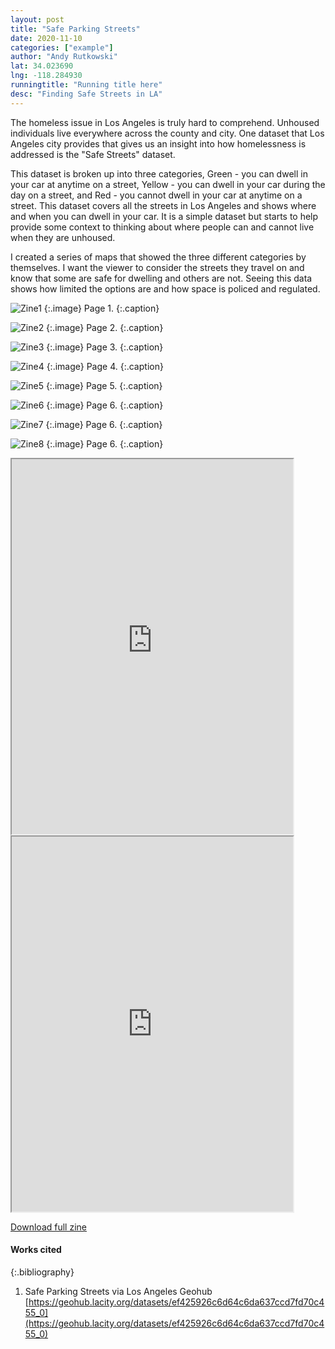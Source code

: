```yaml
---
layout: post
title: "Safe Parking Streets"
date: 2020-11-10
categories: ["example"]
author: "Andy Rutkowski"
lat: 34.023690
lng: -118.284930
runningtitle: "Running title here"
desc: "Finding Safe Streets in LA"
---
```

The homeless issue in Los Angeles is truly hard to comprehend. Unhoused individuals live everywhere across the county and city. One dataset
that Los Angeles city provides that gives us an insight into how homelessness is addressed is the "Safe Streets" dataset. 

This dataset is broken up into three categories, Green - you can dwell in your car at anytime on a street, Yellow - you can dwell in your car during the day on a street, and Red - you cannot dwell in your car at anytime on a street. This dataset covers all the streets in Los Angeles and shows where and when you can dwell in your car. It is a simple dataset but starts to help provide some context to thinking about where people can and cannot live when they are unhoused. 

I created a series of maps that showed the three different categories by themselves. I want the viewer to consider the streets they travel on and know that some are safe for dwelling and others are not. Seeing this data shows how limited the options are and how space is policed and regulated. 


![Zine1](images/safeparking1.png)
   {:.image}
Page 1.
   {:.caption}
 
![Zine2](images/Safeparking2.png)
   {:.image}
 Page 2.
   {:.caption}
   
   ![Zine3](images/Safeparking3.png)
   {:.image}
Page 3.
   {:.caption}
   
 ![Zine4](images/safeparking4.png)
   {:.image}
Page 4.
   {:.caption}
   
 ![Zine5](images/safeparking5.png)
   {:.image}
Page 5.
   {:.caption}
   
 ![Zine6](images/safeparking6.png)
   {:.image}
Page 6.
   {:.caption}
   
  ![Zine7](images/safeparking7.png)
   {:.image}
Page 6.
   {:.caption}
   
  ![Zine8](images/safeparking8.png)
   {:.image}
Page 6.
   {:.caption}
 
 <iframe src="https://cartorutkowski.carto.com/builder/50643c81-ce2f-4607-ab3e-3b5c6bbc9ca2/embed" height='600px' width='450px'></iframe> 
 
  <iframe src="https://public.tableau.com/views/SafeParkingStreetsLAStory/BarChart?:language=en&:display_count=y&publish=yes&:origin=viz_share_link" height='600px' width='450px'></iframe>

 
[Download full zine](https://github.com/visualizela/imagesLA/blob/master/images/SafeParkingLA_fullzine.pdf)

#### Works cited

{:.bibliography}
1. Safe Parking Streets via Los Angeles Geohub [https://geohub.lacity.org/datasets/ef425926c6d64c6da637ccd7fd70c455_0](https://geohub.lacity.org/datasets/ef425926c6d64c6da637ccd7fd70c455_0)


